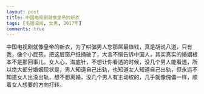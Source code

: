 ```yaml
---
layout: post
title: 中国电视剧就像皇帝的新衣
tags: [毛姐旧闻, 女男, 2017年]
comments: true
---
```


中国电视剧就像皇帝的新衣，为了哄骗男人您那屌最值钱，真是胡说八道，只有我，像个小屁孩，把这层窗户纸捅破了，大言不惭告诉中国人，其实真实的婚姻根本不是那回事儿。女人心，海底针，不想让你看透的时候，没几个男人能看透，所以绝大部分婚姻现状是，男人知道自己出轨，也知道女人知道自己出轨，但永远不知道女人出没出轨，想不想离婚，没几个男人有主动权的，几乎就像傀儡一样，顺着女人想要的方向打转。
